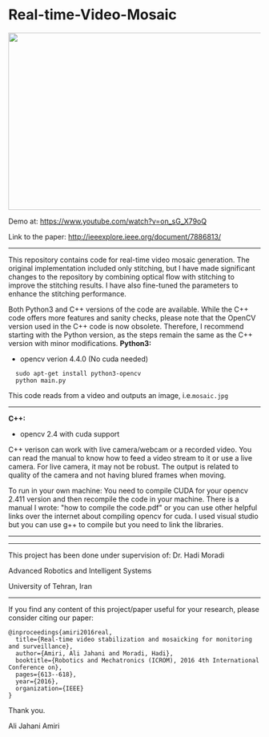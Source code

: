 # Real-time-Video-Mosaic 

<p align="center">
 <img src="Data/demo.gif" width="623" height="354">
</p>

Demo at:
https://www.youtube.com/watch?v=on_sG_X79oQ

Link to the paper:
http://ieeexplore.ieee.org/document/7886813/

________________________________

This repository contains code for real-time video mosaic generation. The original implementation included only stitching, but I have made significant changes to the repository by combining optical flow with stitching to improve the stitching results. I have also fine-tuned the parameters to enhance the stitching performance.

Both Python3 and C++ versions of the code are available. While the C++ code offers more features and sanity checks, please note that the OpenCV version used in the C++ code is now obsolete. Therefore, I recommend starting with the Python version, as the steps remain the same as the C++ version with minor modifications.
<b>Python3:</b>
- opencv verion 4.4.0 (No cuda needed)

```
  sudo apt-get install python3-opencv
  python main.py
``` 
This code reads from a video and outputs an image, i.e.`mosaic.jpg`

___________________________________________________

<b>C++:</b>
- opencv 2.4 with cuda support

C++ verison can work with live camera/webcam or a recorded video. You can read the manual to know how to feed a video stream to it or use a live camera. For live camera, it may not be robust. The output is related to quality of the camera and not having blured frames when moving.

To run in your own machine:
You need to compile CUDA for your opencv 2.411 version and then recompile the code in your machine.
There is a manual I wrote: "how to compile the code.pdf" or you can use other helpful links over the internet about compiling opencv for cuda.
I used visual studio but you can use g++ to compile but you need to link the libraries.

_______________________________________________________________________________

_______________________________________________________________________________

This project has been done under supervision of: Dr. Hadi Moradi

Advanced Robotics and Intelligent Systems

University of Tehran, Iran
____________________


If you find any content of this project/paper useful for your research, please consider citing our paper:
```
@inproceedings{amiri2016real,
  title={Real-time video stabilization and mosaicking for monitoring and surveillance},
  author={Amiri, Ali Jahani and Moradi, Hadi},
  booktitle={Robotics and Mechatronics (ICROM), 2016 4th International Conference on},
  pages={613--618},
  year={2016},
  organization={IEEE}
}
```
Thank you.

Ali Jahani Amiri
